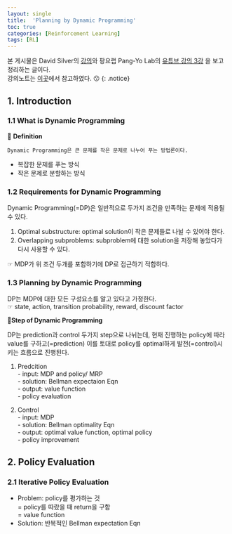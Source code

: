 ```yaml
---
layout: single
title:  'Planning by Dynamic Programming'
toc: true
categories: [Reinforcement Learning]
tags: [RL]
---
```


본 게시물은 David Silver의 [강의](https://www.youtube.com/watch?v=lfHX2hHRMVQ&list=PLhhVkSH_JBI8ofvmbrG7m86wmVXq_7dit&index=2)와 팡요랩 Pang-Yo Lab의 [유튜브 강의 3강](https://www.youtube.com/watch?v=rrTxOkbHj-M&list=PLpRS2w0xWHTcTZyyX8LMmtbcMXpd3s4TU&index=3) 을 보고 정리하는 글이다.<br>강의노트는 [이곳](https://www.davidsilver.uk/teaching/)에서 참고하였다. 😗
{: .notice}

## 1. Introduction

### 1.1 What is Dynamic Programming

👀 **Definition**

````
Dynamic Programming은 큰 문제를 작은 문제로 나누어 푸는 방법론이다.
````

- 복잡한 문제를 푸는 방식
- 작은 문제로 분할하는 방식

### 1.2 Requirements for Dynamic Programming

Dynamic Programming(=DP)은 일반적으로 두가지 조건을 만족하는 문제에 적용될 수 있다.

1. Optimal substructure: optimal solution이 작은 문제들로 나뉠 수 있어야 한다.
2. Overlapping subproblems: subproblem에 대한 solution을 저장해 놓았다가 다시 사용할 수 있다.

☞ MDP가 위 조건 두개를 포함하기에 DP로 접근하기 적합하다.

### 1.3 Planning by Dynamic Programming

DP는 MDP에 대한 모든 구성요소를 알고 있다고 가정한다. <br>☞ state, action, transition probability, reward, discount factor

📍**Step of Dynamic Programming**

DP는 prediction과 control 두가지 step으로 나뉘는데, 현재 진행하는 policy에 따라 value를 구하고(=prediction) 이를 토대로 policy를 optimal하게 발전(=control)시키는 흐름으로 진행된다.

1. Predcition<br>- input: MDP and policy/ MRP<br>- solution: Bellman expectaion Eqn<br>- output: value function<br>- policy evaluation

2. Control<br>- input: MDP<br>- solution: Bellman optimality Eqn<br>- output: optimal value function, optimal policy<br>- policy improvement

## 2. Policy Evaluation

### 2.1 Iterative Policy Evaluation

- Problem: policy를 평가하는 것<br> = policy를 따랐을 때 return을 구함<br>= value function
- Solution: 반복적인 Bellman expectation Eqn











